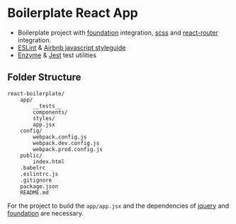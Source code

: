 # Boilerplate React App

* Boilerplate project with [foundation](http://foundation.zurb.com/) integration, [scss](http://sass-lang.com/) and [react-router](https://github.com/ReactTraining/react-router) integration.
* [ESLint](http://eslint.org/) & [Airbnb javascript styleguide](https://github.com/airbnb/javascript)
* [Enzyme](http://airbnb.io/enzyme/) & [Jest](https://facebook.github.io/jest/) test utilities

## Folder Structure

```
react-boilerplate/
    app/
        __tests__
        components/
        styles/
        app.jsx
    config/
        webpack.config.js
        webpack.dev.config.js
        webpack.prod.config.js
    public/
        index.html
    .babelrc
    .eslintrc.js
    .gitignore
    package.json
    README.md
```

For the project to build the `app/app.jsx` and the dependencies of [jquery](https://jquery.com/) and [foundation](http://foundation.zurb.com/) are necessary.
